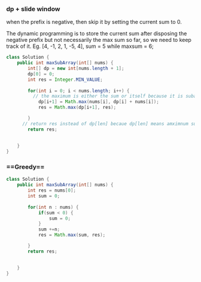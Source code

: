 ### dp + slide window 

when the prefix is negative, then skip it by setting the current sum to 0. 

The dynamic programming is to store the current sum after disposing the negative prefix but not necessarily the max sum so far, so we need to keep track of it. Eg. [4, -1, 2, 1, -5, 4], sum = 5 while maxsum = 6;

```java
class Solution {
    public int maxSubArray(int[] nums) {
        int[] dp = new int[nums.length + 1];
        dp[0] = 0;
        int res = Integer.MIN_VALUE;
        
        for(int i = 0; i < nums.length; i++) {
          // the maximum is either the sum or itself because it is subarray not subsequece
            dp[i+1] = Math.max(nums[i], dp[i] + nums[i]);
            res = Math.max(dp[i+1], res);

        }
      // return res instead of dp[len] becaue dp[len] means amximnum sum of subarray that ends with dp[len]
        return res;
      
        
    }
}
```

### ==Greedy==

```java
class Solution {
    public int maxSubArray(int[] nums) {
        int res = nums[0];
        int sum = 0;
        
        for(int n : nums) {
            if(sum < 0) {
                sum = 0;
            }
            sum +=n;
            res = Math.max(sum, res);

        }
        return res;

        
    }
}
```

